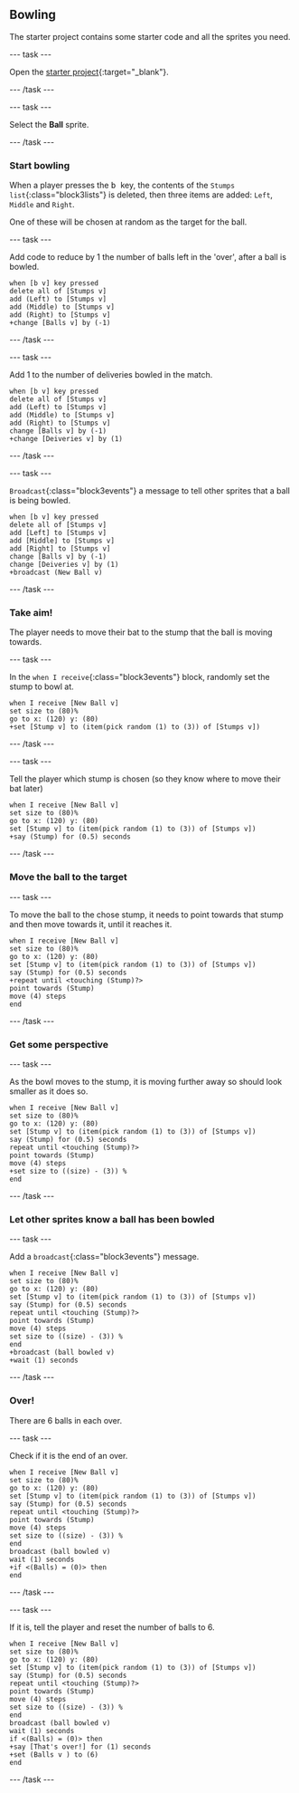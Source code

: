 ## Bowling

The starter project contains some starter code and all the sprites you need.

--- task ---

Open the [starter project](https://scratch.mit.edu/projects/1168845390/editor/){:target="_blank"}.

--- /task ---

--- task ---

Select the **Ball** sprite.

--- /task ---

### Start bowling

When a player presses the <kbd> b </kbd> key, the contents of the `Stumps` `list`{:class="block3lists"} is deleted, then three items are added: `Left`, `Middle` and `Right`.

One of these will be chosen at random as the target for the ball.

--- task ---

Add code to reduce by 1 the number of balls left in the 'over', after a ball is bowled.

```blocks3
when [b v] key pressed
delete all of [Stumps v]
add (Left) to [Stumps v]
add (Middle) to [Stumps v]
add (Right) to [Stumps v]
+change [Balls v] by (-1)
```

--- /task ---

--- task ---

Add 1 to the number of deliveries bowled in the match.

```blocks3
when [b v] key pressed
delete all of [Stumps v]
add (Left) to [Stumps v]
add (Middle) to [Stumps v]
add (Right) to [Stumps v]
change [Balls v] by (-1)
+change [Deiveries v] by (1)
```

--- /task ---

--- task ---

`Broadcast`{:class="block3events"} a message to tell other sprites that a ball is being bowled.

```blocks3
when [b v] key pressed
delete all of [Stumps v]
add [Left] to [Stumps v]
add [Middle] to [Stumps v]
add [Right] to [Stumps v]
change [Balls v] by (-1)
change [Deiveries v] by (1)
+broadcast (New Ball v)
```

--- /task ---

### Take aim!

The player needs to move their bat to the stump that the ball is moving towards.

--- task ---

In the `when I receive`{:class="block3events"} block, randomly set the stump to bowl at.

```blocks3
when I receive [New Ball v]
set size to (80)%
go to x: (120) y: (80)
+set [Stump v] to (item(pick random (1) to (3)) of [Stumps v])
```

--- /task ---

--- task ---

Tell the player which stump is chosen (so they know where to move their bat later)

```blocks3
when I receive [New Ball v]
set size to (80)%
go to x: (120) y: (80)
set [Stump v] to (item(pick random (1) to (3)) of [Stumps v])
+say (Stump) for (0.5) seconds
```

--- /task ---

### Move the ball to the target

--- task ---

To move the ball to the chose stump, it needs to point towards that stump and then move towards it, until it reaches it.

```blocks3
when I receive [New Ball v]
set size to (80)%
go to x: (120) y: (80)
set [Stump v] to (item(pick random (1) to (3)) of [Stumps v])
say (Stump) for (0.5) seconds
+repeat until <touching (Stump)?>
point towards (Stump)
move (4) steps
end
```

--- /task ---

### Get some perspective

--- task ---

As the bowl moves to the stump, it is moving further away so should look smaller as it does so.

```blocks3
when I receive [New Ball v]
set size to (80)%
go to x: (120) y: (80)
set [Stump v] to (item(pick random (1) to (3)) of [Stumps v])
say (Stump) for (0.5) seconds
repeat until <touching (Stump)?>
point towards (Stump)
move (4) steps
+set size to ((size) - (3)) %
end
```

--- /task ---

### Let other sprites know a ball has been bowled

--- task ---

Add a `broadcast`{:class="block3events"} message.

```blocks3
when I receive [New Ball v]
set size to (80)%
go to x: (120) y: (80)
set [Stump v] to (item(pick random (1) to (3)) of [Stumps v])
say (Stump) for (0.5) seconds
repeat until <touching (Stump)?>
point towards (Stump)
move (4) steps
set size to ((size) - (3)) %
end
+broadcast (ball bowled v)
+wait (1) seconds
```

--- /task ---

### Over!

There are 6 balls in each over.

--- task ---

Check if it is the end of an over.

```blocks3
when I receive [New Ball v]
set size to (80)%
go to x: (120) y: (80)
set [Stump v] to (item(pick random (1) to (3)) of [Stumps v])
say (Stump) for (0.5) seconds
repeat until <touching (Stump)?>
point towards (Stump)
move (4) steps
set size to ((size) - (3)) %
end
broadcast (ball bowled v)
wait (1) seconds
+if <(Balls) = (0)> then
end
```

--- /task ---

--- task ---

If it is, tell the player and reset the number of balls to 6.

```blocks3
when I receive [New Ball v]
set size to (80)%
go to x: (120) y: (80)
set [Stump v] to (item(pick random (1) to (3)) of [Stumps v])
say (Stump) for (0.5) seconds
repeat until <touching (Stump)?>
point towards (Stump)
move (4) steps
set size to ((size) - (3)) %
end
broadcast (ball bowled v)
wait (1) seconds
if <(Balls) = (0)> then
+say [That's over!] for (1) seconds
+set (Balls v ) to (6)
end
```

--- /task ---